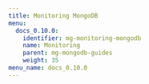 ```yaml
---
title: Monitoring MongoDB
menu:
  docs_0.10.0:
    identifier: mg-monitoring-mongodb
    name: Monitoring
    parent: mg-mongodb-guides
    weight: 35
menu_name: docs_0.10.0
---
```

